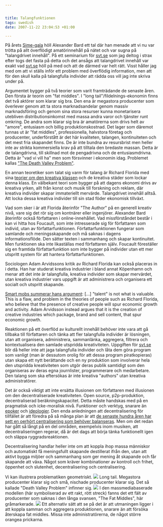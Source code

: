 ```yaml
---


title: Talangfunktionen
tags: swedish
date: 2007-11-22 23:04:53 +01:00

---
```


På årets [Sime-gala](http://www.sime.nu/ "Sime-gala") höll Alexander Bard ett tal där han menade att vi nu var trötta på allt överflödigt amatörinnehåll på nätet och var sugna på "talangdrivet innehåll". På ett seminarium för [svt.se](http://svt.se/) som jag deltog i strax efter togs det fasta på detta och det ansågs att talangdrivet innehåll var exakt vad [svt.se](http://svt.se/) höll på med och att de därmed var helt rätt. Visst håller jag med om att vi ställs inför ett problem med överflödig information, men att för den skull kalla på talangfulla individer att rädda oss vill jag inte skriva under på.

Argumentet bygger på två teorier som varit framträdande de senaste åren. Den första är teorin om "fat middles". I "long tail"/fildelnings-ekonomin finns det två aktörer som klarar sig bra. Den ena är megastora producenter som överlever genom att ta stora marknadsandelar genom massiv marknadsföring och genom sina stora resurser kunna monetarisera utebliven distributionsinkomst med massa andra varor och tjänster runt omkring. De andra som klarar sig bra är amatörerna som drivs helt av "amore", entusiasm och billig produktionskostnad. Det lager som däremot tunnas ut är "fat middles", professionella, halvstora företag och producenter, underförstått är det här kvaliteten, talangen, kontinuiteten och det mest fria skapandet finns. De är inte bundna av resursbrist men heller inte av strikta kommersiella krav på att tilltala den bredaste massan. Detta är de talangdrivna, till skillnad mot de pengadrivna och de entusiasmdrivna. Detta är "vad vi vill ha" men som försvinner i ekonomin idag. Problemet kallas ["The Death Valley Problem"](http://www.cultureby.com/trilogy/2005/11/of_long_tails_a.html).

En annan teoretiker som talat sig varm för talang är Richard Florida med sina [teorier om den kreativa klassen](2007-06-09-unfinished-notes-on-richard-florida.html) och de kreativa städer som lockar denna klass. En välbekant teori som bygger på att dagens ekonomi drivs av kreativa yrken, allt från konst och musik till forskning och reklam, där kreativa individer skapar immateriellt mervärde. Talangdrivet innehåll alltså. Att locka dessa kreativa individer till sin stad föder ekonomisk tillväxt.

Vad som sker i är att Florida återinför "The Author" på en generell kreativ nivå, vare sig det rör sig om kontnärer eller ingenjörer. Alexander Bard återinför också författaren i online-innehållet. Vad missförståndet består i kan vi hitta hos Foucault, som inte intresserade sig för författaren som individ, utan av författarfunktionen. Författarfunktionen fungerar som samlande och meningsskapande och må saknas i dagens informationsflöde. Den sätter texten i sammanhang och skapar kontinuitet. Men funktionen ska inte likaställas med författaren själv. Foucault föreställer sig en framtida författarfunktion som inte bygger på individer utan ett mer utspritt system för att hantera författarfunktionen.

Sociologen Adam Arvidssons kritik av Richard Florida kan också placeras in i detta. Han har studerat kreativa industrier i bland annat Köpenhamn och menar att det inte är talangfulla, kreativa individer som skapar mervärdet, utan kreativa industrier vars uppgift är att administrera och organisera ett socialt och utspritt skapande.

[Smart mobs summerar hans argument](http://www.smartmobs.com/2007/11/19/the-political-economy-of-peer-production-adam-arvidsson-and-the-ethical-economy/ "Smart mobs summerar hans argument"): [...] "talent" is not what is valuable. This is a flaw, and problem in the theories of people such as Richard Florida, who believe that the presence of creative people will spur economic growth and activity. Adam Arvidsson instead argues that it is the creation of creative industries which package, brand and sell content, that spur economic growth.

Reaktionen på ett överflöd av kulturellt innehåll behöver inte vara att gå tillbaka till författaren och tänka att fler talangfulla individer är lösningen, utan att organisera, administrera, sammanlänka, aggregera, filtrera och kontextualisera den samlade utspridda kreativiteten. Uppgiften för [svt.se](http://svt.se/) blir då heller inte att jaga talangfulla individer och låta dem göra program som vanligt (man är dessutom orolig för att dessa program piratkopieras) utan skapa ett nytt berättande och en ny produktion som involverar hela den utspridda kreativiteten som utgör deras publik samtidigt som den organiseras av deras egna journlister, programmerare och medarbetare. Den talang som ska eftersökas är inte kreativa "authors" utan kreativa administratörer.


Det är också viktigt att inte ersätta illusionen om författaren med illusionen om den decentraliserade kreativiteten. Open source, p2p-produktion, decentraliserad beräkningskapacitet. Detta måste handskas med på en pragmatisk och icke-moralisk nivå. Funktioner och verktyg, snarare än [epoker](http://en.wikipedia.org/wiki/Michel_Bauwens "epoker") och [ideologier](http://en.wikipedia.org/wiki/Yochai_Benkler "ideologier"). Den enda anledningen att decentralisering för tillfället är att föredra på så många plan är att [de senaste hundra åren har sett en oerhört centralisering som behöver balanseras](http://www.cddc.vt.edu/host/delanda/pages/markets.htm "de senaste hundra åren har sett en oerhört centralisering som behöver balanseras"). Men om det redan har gått så långt på en del områden, exempelvis inom musiken, att decentraliseringen regerar, då är det dags att börja tänka funktionellt igen och släppa ryggradsreaktionen.

Decentralisering handlar heller inte om att koppla ihop massa människor och automatiskt få meningsfullt skapande destillerat ifrån den, utan att aktivt bygga miljöer och sammanhang som ger mening åt skapande och får skapande att växa. Något som kräver kombinationer av kontroll och frihet, öppenhet och slutenhet, decentralisering och centralisering.

Vi kan illustrera problematiken geometriskt. ![](http://docs.google.com/File?id=df2vgdxk_138cnxns2gs) Long tail. Megastora producenter klarar sig och små, nischade producenter klarar sig. Det så kallade "Death Valley Problem" infinner sig. ![](http://docs.google.com/File?id=df2vgdxk_139frntn4fs) I den massmediabaserade modellen (här symboliserad av ett rakt, rött streck) fanns det ett fält av producenter som saknas i den långa svansen, "The Fat Middles", här gråmarkerade. ![](http://docs.google.com/File?id=df2vgdxk_140f8723jgd) Ett alternativ sätt att se på det är att utmaningen ligger i att koppla samman och aggregera produktionen, snarare än att försöka återskapa fat middles. Missa inte administratörerna, de något större orangea prickarna.
